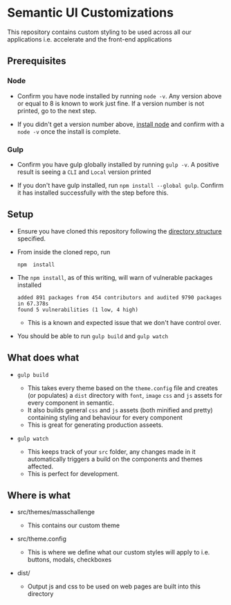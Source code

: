 # Semantic UI Customizations #

This repository contains custom styling to be used across all our applications i.e. accelerate and the front-end applications

## Prerequisites ##

### Node ###

- Confirm you have node installed by running `node -v`. Any version above or equal to 8 is known to work just fine. If a version number is not printed, go to the next step.

- If you didn't get a version number above, [install node](https://nodejs.org/en/download/) and confirm with a `node -v` once the install is complete.

### Gulp ###

- Confirm you have gulp globally installed by running `gulp -v`. A positive result is seeing a `CLI` and `Local` version printed

- If you don't have gulp installed, run `npm install --global gulp`. Confirm it has installed successfully with the step before this.

## Setup ##

- Ensure you have cloned this repository following the [directory structure](https://github.com/masschallenge/standards/blob/master/set_up_development_environment.md#installation) specified.

- From inside the cloned repo, run

      npm  install

- The `npm install`, as of this writing, will warn of vulnerable packages installed

      added 891 packages from 454 contributors and audited 9790 packages in 67.378s
      found 5 vulnerabilities (1 low, 4 high)
  - This is a known and expected issue that we don't have control over.

- You should be able to run `gulp build` and `gulp watch`

## What does what ##

- `gulp build`
  - This takes every theme based on the `theme.config` file and creates (or populates) a `dist` directory with `font`, `image` `css` and `js` assets for every component in semantic.
  - It also builds general `css` and `js` assets (both minified and pretty) containing styling and behaviour for every component
  - This is great for generating production asseets.

- `gulp watch`
  - This keeps track of your `src` folder, any changes made in it automatically triggers a build on the components and themes affected.
  - This is perfect for development.

## Where is what ##

- src/themes/masschallenge
  - This contains our custom theme

- src/theme.config
  - This is where we define what our custom styles will apply to i.e. buttons, modals, checkboxes

- dist/
  - Output js and css to be used on web pages are built into this directory
